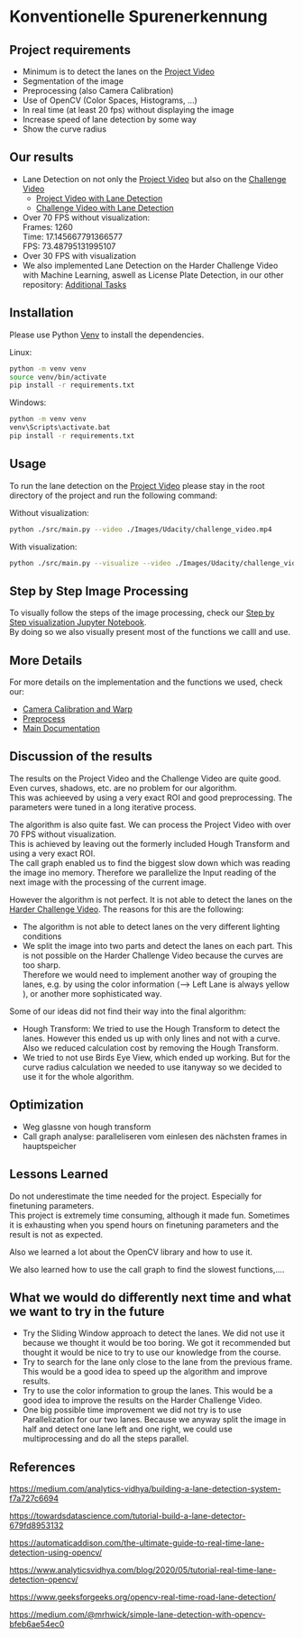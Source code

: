 # Konventionelle Spurenerkennung

## Project requirements

- Minimum is to detect the lanes on the [Project Video](./Docs/project_video.mp4)
- Segmentation of the image
- Preprocessing (also Camera Calibration)
- Use of OpenCV (Color Spaces, Histograms, ...)
- In real time (at least 20 fps) without displaying the image
- Increase speed of lane detection by some way
- Show the curve radius

## Our results
- Lane Detection on not only the [Project Video](./images/Udacity/project_video.mp4) but also on the [Challenge Video](./images/Udacity/challenge_video.mp4)
  - [Project Video with Lane Detection](./Docs/Videos/detected_project_video.mp4)
  - [Challenge Video with Lane Detection](./Docs/Videos/detected_challenge_video.mp4)
- Over 70 FPS without visualization:   
Frames: 1260   
Time: 17.145667791366577   
FPS: 73.48795131995107
- Over 30 FPS with visualization
- We also implemented Lane Detection on the Harder Challenge Video with Machine Learning, aswell as License Plate Detection, in our other repository: [Additional Tasks](https://github.com/Ben-schlch/additions_to_conv_lane_detect)

## Installation

Please use Python [Venv](https://docs.python.org/3/library/venv.html) to install the dependencies.

Linux:
```bash
python -m venv venv
source venv/bin/activate
pip install -r requirements.txt
```

Windows: 
```bash
python -m venv venv
venv\Scripts\activate.bat
pip install -r requirements.txt
```

## Usage

To run the lane detection on the [Project Video](./images/Udacity/project_video.mp4) please stay in the root directory of the project and run the following command:

Without visualization:
```bash
python ./src/main.py --video ./Images/Udacity/challenge_video.mp4
```

With visualization:
```bash
python ./src/main.py --visualize --video ./Images/Udacity/challenge_video.mp4
```

## Step by Step Image Processing

To visually follow the steps of the image processing, check our [Step by Step visualization Jupyter Notebook](./Docs/step_by_step.ipynb).    
By doing so we also visually present most of the functions we calll and use.

## More Details

For more details on the implementation and the functions we used, check our:
- [Camera Calibration and Warp](./Docs/Calibration.md)
- [Preprocess](./Docs/Preprocessing.md)
- [Main Documentation](./Docs/Main.md)

## Discussion of the results

The results on the Project Video and the Challenge Video are quite good. Even curves, shadows, etc. are no problem for our algorithm.   
This was achieeved by using a very exact ROI and good preprocessing. The parameters were tuned in a long iterative process.

The algorithm is also quite fast. We can process the Project Video with over 70 FPS without visualization.    
This is achieved by leaving out the formerly included Hough Transform and using a very exact ROI.   
The call graph enabled us to find the biggest slow down which was reading the image ino memory. Therefore we parallelize the Input reading of the next image with the processing of the current image.

However the algorithm is not perfect. It is not able to detect the lanes on the [Harder Challenge Video](./images/Udacity/harder_challenge_video.mp4).
The reasons for this are the following:
- The algorithm is not able to detect lanes on the very different lighting conditions
- We split the image into two parts and detect the lanes on each part. This is not possible on the Harder Challenge Video because the curves are too sharp.    
  Therefore we would need to implement another way of grouping the lanes, e.g. by using the color information (--> Left Lane is always yellow ), or another more sophisticated way.

Some of our ideas did not find their way into the final algorithm:
- Hough Transform: We tried to use the Hough Transform to detect the lanes. However this ended us up with only lines and not with a curve.   
  Also we reduced calculation cost by removing the Hough Transform.
- We tried to not use Birds Eye View, which ended up working. But for the curve radius calculation we needed to use itanyway so we decided to use it for the whole algorithm.

## Optimization
- Weg glassne von hough transform
- Call graph analyse: paralleliseren vom einlesen des nächsten frames in hauptspeicher

## Lessons Learned

Do not underestimate the time needed for the project. Especially for finetuning parameters.   
This project is extremely time consuming, although it made fun. Sometimes it is exhausting when you spend hours on finetuning parameters and the result is not as expected.

Also we learned a lot about the OpenCV library and how to use it.   

We also learned how to use the call graph to find the slowest functions,....


## What we would do differently next time and what we want to try in the future

- Try the Sliding Window approach to detect the lanes. We did not use it because we thought it would be too boring. We got it recommended but thought it would be nice to try to use our knowledge from the course.
- Try to search for the lane only close to the lane from the previous frame. This would be a good idea to speed up the algorithm and improve results.
- Try to use the color information to group the lanes. This would be a good idea to improve the results on the Harder Challenge Video.
- One big possible time improvement we did not try is to use Parallelization for our two lanes. Because we anyway split the image in half and detect one lane left and one right, we could use multiprocessing and do all the steps parallel.

## References
https://medium.com/analytics-vidhya/building-a-lane-detection-system-f7a727c6694

https://towardsdatascience.com/tutorial-build-a-lane-detector-679fd8953132

https://automaticaddison.com/the-ultimate-guide-to-real-time-lane-detection-using-opencv/

https://www.analyticsvidhya.com/blog/2020/05/tutorial-real-time-lane-detection-opencv/

https://www.geeksforgeeks.org/opencv-real-time-road-lane-detection/

https://medium.com/@mrhwick/simple-lane-detection-with-opencv-bfeb6ae54ec0